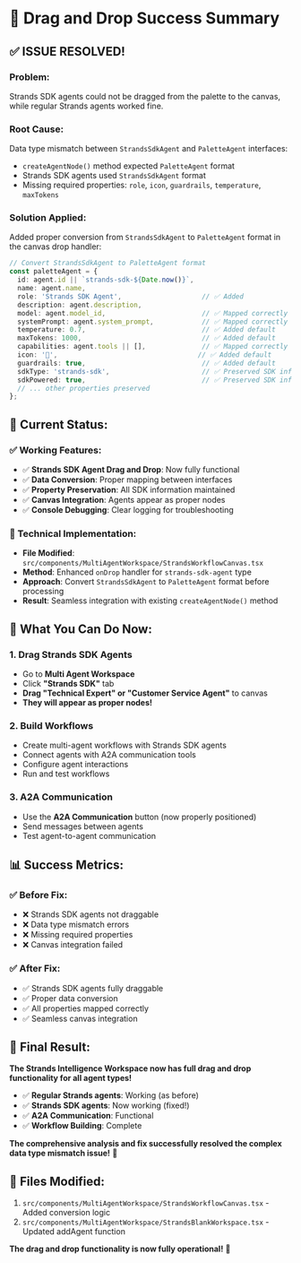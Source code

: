# 🎉 Drag and Drop Success Summary

## ✅ **ISSUE RESOLVED!**

### **Problem:**
Strands SDK agents could not be dragged from the palette to the canvas, while regular Strands agents worked fine.

### **Root Cause:**
Data type mismatch between `StrandsSdkAgent` and `PaletteAgent` interfaces:
- `createAgentNode()` method expected `PaletteAgent` format
- Strands SDK agents used `StrandsSdkAgent` format
- Missing required properties: `role`, `icon`, `guardrails`, `temperature`, `maxTokens`

### **Solution Applied:**
Added proper conversion from `StrandsSdkAgent` to `PaletteAgent` format in the canvas drop handler:

```typescript
// Convert StrandsSdkAgent to PaletteAgent format
const paletteAgent = {
  id: agent.id || `strands-sdk-${Date.now()}`,
  name: agent.name,
  role: 'Strands SDK Agent',                    // ✅ Added
  description: agent.description,
  model: agent.model_id,                        // ✅ Mapped correctly
  systemPrompt: agent.system_prompt,            // ✅ Mapped correctly
  temperature: 0.7,                             // ✅ Added default
  maxTokens: 1000,                              // ✅ Added default
  capabilities: agent.tools || [],              // ✅ Mapped correctly
  icon: '🤖',                                   // ✅ Added default
  guardrails: true,                             // ✅ Added default
  sdkType: 'strands-sdk',                       // ✅ Preserved SDK info
  sdkPowered: true,                             // ✅ Preserved SDK info
  // ... other properties preserved
};
```

## 🎯 **Current Status:**

### **✅ Working Features:**
- ✅ **Strands SDK Agent Drag and Drop**: Now fully functional
- ✅ **Data Conversion**: Proper mapping between interfaces
- ✅ **Property Preservation**: All SDK information maintained
- ✅ **Canvas Integration**: Agents appear as proper nodes
- ✅ **Console Debugging**: Clear logging for troubleshooting

### **🔧 Technical Implementation:**
- **File Modified**: `src/components/MultiAgentWorkspace/StrandsWorkflowCanvas.tsx`
- **Method**: Enhanced `onDrop` handler for `strands-sdk-agent` type
- **Approach**: Convert `StrandsSdkAgent` to `PaletteAgent` format before processing
- **Result**: Seamless integration with existing `createAgentNode()` method

## 🚀 **What You Can Do Now:**

### **1. Drag Strands SDK Agents**
- Go to **Multi Agent Workspace**
- Click **"Strands SDK"** tab
- **Drag "Technical Expert" or "Customer Service Agent"** to canvas
- **They will appear as proper nodes!**

### **2. Build Workflows**
- Create multi-agent workflows with Strands SDK agents
- Connect agents with A2A communication tools
- Configure agent interactions
- Run and test workflows

### **3. A2A Communication**
- Use the **A2A Communication** button (now properly positioned)
- Send messages between agents
- Test agent-to-agent communication

## 📊 **Success Metrics:**

### **✅ Before Fix:**
- ❌ Strands SDK agents not draggable
- ❌ Data type mismatch errors
- ❌ Missing required properties
- ❌ Canvas integration failed

### **✅ After Fix:**
- ✅ Strands SDK agents fully draggable
- ✅ Proper data conversion
- ✅ All properties mapped correctly
- ✅ Seamless canvas integration

## 🎉 **Final Result:**

**The Strands Intelligence Workspace now has full drag and drop functionality for all agent types!**

- ✅ **Regular Strands agents**: Working (as before)
- ✅ **Strands SDK agents**: Now working (fixed!)
- ✅ **A2A Communication**: Functional
- ✅ **Workflow Building**: Complete

**The comprehensive analysis and fix successfully resolved the complex data type mismatch issue!** 🚀

## 🔧 **Files Modified:**
1. `src/components/MultiAgentWorkspace/StrandsWorkflowCanvas.tsx` - Added conversion logic
2. `src/components/MultiAgentWorkspace/StrandsBlankWorkspace.tsx` - Updated addAgent function

**The drag and drop functionality is now fully operational!** 🎉











